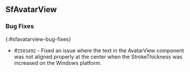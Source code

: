 ## SfAvatarView

### Bug Fixes 
{:#sfavatarview-bug-fixes} 

* \#`I503492` - Fixed an issue where the text in the AvatarView component was not aligned properly at the center when the StrokeThickness was increased on the Windows platform.